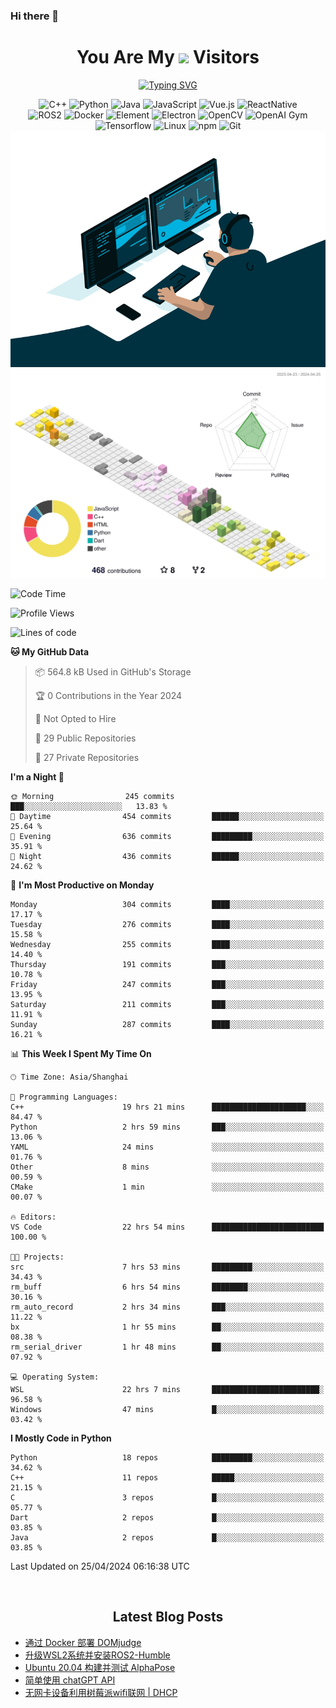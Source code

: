 ### Hi there 👋

<div align="center">
  <h1>
    You Are My <img src="https://profile-counter.glitch.me/fateryu/count.svg"> Visitors
  </h1>
  <!--<img align="center" src="https://github-readme-stats-git-masterrstaa-rickstaa.vercel.app/api?username=FaterYU&show_icons=true&count_private=true"/>-->

  <a href="https://git.io/typing-svg"><img src="https://readme-typing-svg.demolab.com?font=Fira+Code&pause=500&center=true&vCenter=true&random=false&width=435&lines=Talk+is+cheap.+Show+me+the+code." alt="Typing SVG" /></a>

  <img src="https://img.shields.io/badge/C++-512BD4?style=flat-square&logo=cplusplus&logoColor=ffffff" alt="C++">
  <img src="https://img.shields.io/badge/-Python-37A6AB?style=flat-square&logo=python&logoColor=ffffff" alt="Python">
  <img src="https://img.shields.io/badge/-Java-007396?style=flat-square&logo=java&logoColor=ffffff" alt="Java">
  <img src="https://img.shields.io/badge/JavaScript-F7DF1E?style=flat-square&logo=JavaScript&logoColor=ffffff" alt="JavaScript">
  <img src="https://img.shields.io/badge/-Vue.js-4FC08D?style=flat-square&logo=Vue.js&logoColor=ffffff" alt="Vue.js">
  <img src="https://img.shields.io/badge/ReactNative-813144?style=flat-square&logo=react&logoColor=ffffff" alt="ReactNative">
  </br>
  <img src="https://img.shields.io/badge/-ROS2-8DD6F9?style=flat-square&logo=ros&logoColor=ffffff" alt="ROS2">
  <img src="https://img.shields.io/badge/Docker-2496ED?style=flat-square&logo=docker&logoColor=ffffff" alt="Docker">
  <img src="https://img.shields.io/badge/-Element-02845A?style=flat-square&logo=electron&logoColor=ffffff" alt="Element">
  <img src="https://img.shields.io/badge/-Electron-002D71?style=flat-square&logo=element&logoColor=ffffff" alt="Electron">
  <img src="https://img.shields.io/badge/-OpenCV-361522?style=flat-square&logo=opencv&logoColor=ffffff" alt="OpenCV">
  <img src="https://img.shields.io/badge/-OpenAIGym-91302E?style=flat-square&logo=openaigym&logoColor=ffffff" alt="OpenAI Gym">
  </br>
  <img src="https://img.shields.io/badge/-Tensorflow-204366?style=flat-square&logo=tensorflow&logoColor=ffffff" alt="Tensorflow">
  <img src="https://img.shields.io/badge/-Linux-333333?style=flat-square&logo=linux&logoColor=white" alt="Linux">
  <img src="https://img.shields.io/badge/-NPM-CB3837?style=flat-square&logo=npm&logoColor=white" alt="npm">
  <img src="https://img.shields.io/badge/-Git-f05032?style=flat-square&logo=git&logoColor=white" alt="Git">
  </br>
  <img alt="GIF" src="./code.gif?raw=true" />
  </br>
  <!--<img src="https://github-readme-stats.vercel.app/api/top-langs/?username=fateryu&hide=HTML&langs_count=5">-->
  <img src="./profile-3d-contrib/profile-south-season-animate.svg">
  </br>
</div>

<!--START_SECTION:waka-->
![Code Time](http://img.shields.io/badge/Code%20Time-261%20hrs%2058%20mins-blue)

![Profile Views](http://img.shields.io/badge/Profile%20Views-0-blue)

![Lines of code](https://img.shields.io/badge/From%20Hello%20World%20I%27ve%20Written-14.0%20million%20lines%20of%20code-blue)

**🐱 My GitHub Data** 

> 📦 564.8 kB Used in GitHub's Storage 
 > 
> 🏆 0 Contributions in the Year 2024
 > 
> 🚫 Not Opted to Hire
 > 
> 📜 29 Public Repositories 
 > 
> 🔑 27 Private Repositories 
 > 
**I'm a Night 🦉** 

```text
🌞 Morning                245 commits         ███░░░░░░░░░░░░░░░░░░░░░░   13.83 % 
🌆 Daytime                454 commits         ██████░░░░░░░░░░░░░░░░░░░   25.64 % 
🌃 Evening                636 commits         █████████░░░░░░░░░░░░░░░░   35.91 % 
🌙 Night                  436 commits         ██████░░░░░░░░░░░░░░░░░░░   24.62 % 
```
📅 **I'm Most Productive on Monday** 

```text
Monday                   304 commits         ████░░░░░░░░░░░░░░░░░░░░░   17.17 % 
Tuesday                  276 commits         ████░░░░░░░░░░░░░░░░░░░░░   15.58 % 
Wednesday                255 commits         ████░░░░░░░░░░░░░░░░░░░░░   14.40 % 
Thursday                 191 commits         ███░░░░░░░░░░░░░░░░░░░░░░   10.78 % 
Friday                   247 commits         ███░░░░░░░░░░░░░░░░░░░░░░   13.95 % 
Saturday                 211 commits         ███░░░░░░░░░░░░░░░░░░░░░░   11.91 % 
Sunday                   287 commits         ████░░░░░░░░░░░░░░░░░░░░░   16.21 % 
```


📊 **This Week I Spent My Time On** 

```text
🕑︎ Time Zone: Asia/Shanghai

💬 Programming Languages: 
C++                      19 hrs 21 mins      █████████████████████░░░░   84.47 % 
Python                   2 hrs 59 mins       ███░░░░░░░░░░░░░░░░░░░░░░   13.06 % 
YAML                     24 mins             ░░░░░░░░░░░░░░░░░░░░░░░░░   01.76 % 
Other                    8 mins              ░░░░░░░░░░░░░░░░░░░░░░░░░   00.59 % 
CMake                    1 min               ░░░░░░░░░░░░░░░░░░░░░░░░░   00.07 % 

🔥 Editors: 
VS Code                  22 hrs 54 mins      █████████████████████████   100.00 % 

🐱‍💻 Projects: 
src                      7 hrs 53 mins       █████████░░░░░░░░░░░░░░░░   34.43 % 
rm_buff                  6 hrs 54 mins       ████████░░░░░░░░░░░░░░░░░   30.16 % 
rm_auto_record           2 hrs 34 mins       ███░░░░░░░░░░░░░░░░░░░░░░   11.22 % 
bx                       1 hr 55 mins        ██░░░░░░░░░░░░░░░░░░░░░░░   08.38 % 
rm_serial_driver         1 hr 48 mins        ██░░░░░░░░░░░░░░░░░░░░░░░   07.92 % 

💻 Operating System: 
WSL                      22 hrs 7 mins       ████████████████████████░   96.58 % 
Windows                  47 mins             █░░░░░░░░░░░░░░░░░░░░░░░░   03.42 % 
```

**I Mostly Code in Python** 

```text
Python                   18 repos            █████████░░░░░░░░░░░░░░░░   34.62 % 
C++                      11 repos            █████░░░░░░░░░░░░░░░░░░░░   21.15 % 
C                        3 repos             █░░░░░░░░░░░░░░░░░░░░░░░░   05.77 % 
Dart                     2 repos             █░░░░░░░░░░░░░░░░░░░░░░░░   03.85 % 
Java                     2 repos             █░░░░░░░░░░░░░░░░░░░░░░░░   03.85 % 
```




 Last Updated on 25/04/2024 06:16:38 UTC
<!--END_SECTION:waka-->

<div align="center">
  </br>
  <h2>
    Latest Blog Posts
  </h2>
</div>

<!-- BLOGPOSTS:START -->
- [通过 Docker 部署 DOMjudge](https://fater.top/record/domjudge-docker-config/)
- [升级WSL2系统并安装ROS2-Humble](https://fater.top/record/upgrade-wsl-system-install-ros2-humble/)
- [Ubuntu 20.04 构建并测试 AlphaPose](https://fater.top/usage/build-test-alphapose/)
- [简单使用 chatGPT API](https://fater.top/usage/use-chatgpt-api/)
- [无网卡设备利用树莓派wifi联网 | DHCP](https://fater.top/record/raspi-relay-wifi/)
<!-- BLOGPOSTS:END -->
